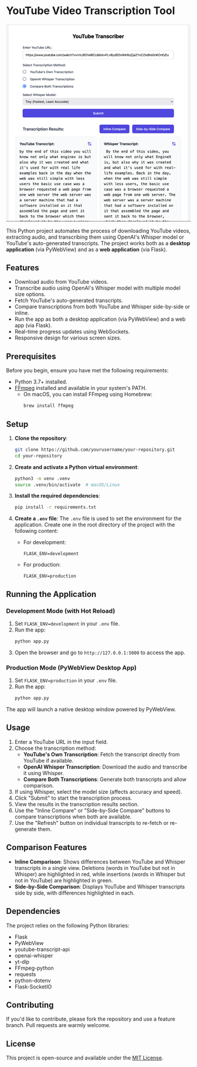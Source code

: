 # YouTube Video Transcription Tool

<p align="center">
  <img src="images/preview.png" alt="Preview of YouTube Video Transcription Tool" width="800">
</p>

This Python project automates the process of downloading YouTube videos, extracting audio, and transcribing them using OpenAI's Whisper model or YouTube's auto-generated transcripts. The project works both as a **desktop application** (via PyWebView) and as a **web application** (via Flask).

## Features

- Download audio from YouTube videos.
- Transcribe audio using OpenAI's Whisper model with multiple model size options.
- Fetch YouTube's auto-generated transcripts.
- Compare transcriptions from both YouTube and Whisper side-by-side or inline.
- Run the app as both a desktop application (via PyWebView) and a web app (via Flask).
- Real-time progress updates using WebSockets.
- Responsive design for various screen sizes.

## Prerequisites

Before you begin, ensure you have met the following requirements:

- Python 3.7+ installed.
- [FFmpeg](https://ffmpeg.org/download.html) installed and available in your system's PATH.
  - On macOS, you can install FFmpeg using Homebrew:
    ```bash
    brew install ffmpeg
    ```

## Setup

1. **Clone the repository**:
    ```bash
    git clone https://github.com/yourusername/your-repository.git
    cd your-repository
    ```

2. **Create and activate a Python virtual environment**:
    ```bash
    python3 -m venv .venv
    source .venv/bin/activate  # macOS/Linux
    ```

3. **Install the required dependencies**:
    ```bash
    pip install -r requirements.txt
    ```

4. **Create a `.env` file**:
    The `.env` file is used to set the environment for the application. Create one in the root directory of the project with the following content:

    - For development:
      ```plaintext
      FLASK_ENV=development
      ```

    - For production:
      ```plaintext
      FLASK_ENV=production
      ```

## Running the Application

### Development Mode (with Hot Reload)

1. Set `FLASK_ENV=development` in your `.env` file.
2. Run the app:
   ```bash
   python app.py
   ```
3. Open the browser and go to `http://127.0.0.1:5000` to access the app.

### Production Mode (PyWebView Desktop App)

1. Set `FLASK_ENV=production` in your `.env` file.
2. Run the app:
   ```bash
   python app.py
   ```

The app will launch a native desktop window powered by PyWebView.

## Usage

1. Enter a YouTube URL in the input field.
2. Choose the transcription method:
    - **YouTube's Own Transcription**: Fetch the transcript directly from YouTube if available.
    - **OpenAI Whisper Transcription**: Download the audio and transcribe it using Whisper.
    - **Compare Both Transcriptions**: Generate both transcripts and allow comparison.
3. If using Whisper, select the model size (affects accuracy and speed).
4. Click "Submit" to start the transcription process.
5. View the results in the transcription results section.
6. Use the "Inline Compare" or "Side-by-Side Compare" buttons to compare transcriptions when both are available.
7. Use the "Refresh" button on individual transcripts to re-fetch or re-generate them.

## Comparison Features

- **Inline Comparison**: Shows differences between YouTube and Whisper transcripts in a single view. Deletions (words in YouTube but not in Whisper) are highlighted in red, while insertions (words in Whisper but not in YouTube) are highlighted in green.
- **Side-by-Side Comparison**: Displays YouTube and Whisper transcripts side by side, with differences highlighted in each.

## Dependencies

The project relies on the following Python libraries:
- Flask
- PyWebView
- youtube-transcript-api
- openai-whisper
- yt-dlp
- FFmpeg-python
- requests
- python-dotenv
- Flask-SocketIO

## Contributing

If you'd like to contribute, please fork the repository and use a feature branch. Pull requests are warmly welcome.

## License

This project is open-source and available under the [MIT License](LICENSE).